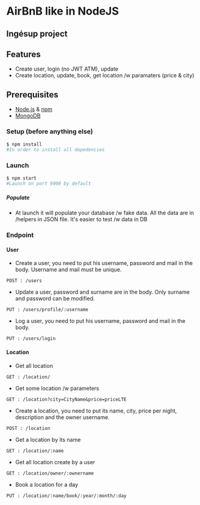 # AirBnB like in NodeJS
## Ingésup project

## Features
- Create user, login (no JWT ATM), update
- Create location, update, book, get location /w paramaters (price & city)

## Prerequisites
- [Node.js](https://nodejs.org) & [npm](https://www.npmjs.com/)
- [MongoDB](https://www.mongodb.com)

### Setup (before anything else)
```bash
$ npm install
#In order to install all depedencies
```

### Launch
```bash
$ npm start
#Launch on port 9000 by default
```
##### Populate
* At launch it will populate your database /w fake data. All the data are in /helpers in JSON file. It's easier to test /w data in DB


### Endpoint

#### User 
* Create a user, you need to put his username, password and mail in the body. Username and mail must be unique.
```
POST : /users
```

* Update a user, password and surname are in the body. Only surname and password can be modified.
```
PUT : /users/profile/:username
```

* Log a user, you need to put his username, password and mail in the body.
```
PUT : /users/login
```

#### Location
* Get all location
```
GET : /location/
```

* Get some location /w parameters
```
GET : /location?city=CityName&price=priceLTE
```
* Create a location, you need to put its name, city, price per night, description and the owner username.
```
POST : /location
```
* Get a location by its name
```
GET : /location/:name
```
* Get all location create by a user 
```
GET : /location/owner/:ownername
```
* Book a location for a day
```
PUT : /location/:name/book/:year/:month/:day
```
